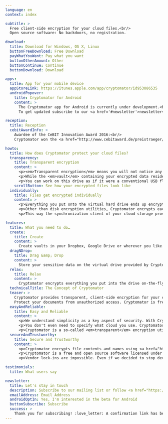 ```yaml
---
language: en
context: index

subtitle: >
  Free client-side encryption for your cloud files.<br/>
  Open source software: No backdoors, no registration.

download:
  title: Download for Windows, OS X, Linux
  buttonFreeDownload: Free Download
  payWhatYouWant: Pay what you want
  buttonOtherAmount: Other
  buttonContinue: Continue
  buttonDownload: Download

apps:
  title: App for your mobile device
  appStoreLink: https://itunes.apple.com/app/cryptomator/id953086535
  androidPopover:
    title: Cryptomator for Android
    content: >
      The Cryptomator app for Android is currently under development.<br/>
      To get updated subscribe to our <a href='#newsletter'>newsletter</a>.

reception:
  title: Reception
  cebitAwardInfo: >
    Awardee of the CeBIT Innovation Award 2016:<br/>
    Cryptomator won the <a href="http://www.cebitaward.de/preistraeger/finalisten-2016/cryptomator.html" target="_blank">Special Award for Usable Security and Privacy</a>.

howto:
  title: How does Cryptomator protect your cloud files?
  transparency:
    title: Transparent encryption
    content: >
      <p><em>Transparent encryption</em> means you will not notice any difference in working with your files.</p>
      <p>While the <em>vault</em> containing your encrypted data resides somewhere in your cloud folder, Cryptomator provides a virtual hard drive through which you can access your files.</p>
      <p>You can work on this drive as if it were a conventional USB flash drive.</p>
    scrollButton: See how your encrypted files look like
  individually:
    title: Files get encrypted individually
    content: >
      <p>Everything you put onto the virtual hard drive ends up encrypted in your vault.</p>
      <p>Other than disk encryption utilities, Cryptomator encrypts each file for its own. So if you edit just a small text file, only the corresponding encrypted file is changed.</p>
      <p>This way the synchronization client of your cloud storage provider knows exactly what needs to be uploaded and what doesn&apos;t.</p>

features:
  title: What you need to do…
  create:
    title: Create
    content: >
      Create vaults in your Dropbox, Google Drive or wherever you like. Assign a passphrase and you're ready to go.
  dragNDrop:
    title: Drag &amp; Drop
    content: >
      Store your sensitive data on the virtual drive provided by Cryptomator. Wasn&apos;t that easy?
  relax:
    title: Relax
    content: >
      Cryptomator encrypts everything you put into the drive on-the-fly. Your cloud is now secure.
  technicalTitle: The Concept of Cryptomator
  teaser: >
    Cryptomator provides transparent, client-side encryption for your cloud.
    Protect your documents from unauthorized access. Cryptomator is free and open source software, so you can rest assured there are no backdoors.
  easyAndReliable:
    title: Easy and Reliable
    content: >
      <p>We understand simplicity as a key aspect of security. With Cryptomator you don't have to deal with accounts, key management, cloud access grants or cipher configurations. Just choose a password and you're ready to go.</p>
      <p>You don't even need to specify what cloud you use. Cryptomator encrypts files and doesn't care where you store them. This makes it a lightweight application, which we believe is a huge benefit for reliability. Complexity would kill security.</p>
      <p>Cryptomator is a so-called <em>transparent</em> encryption utility. This means that you don't have to learn new workflows. Just work with your files as you're used to.</p>
  secureAndTrustworthy:
    title: Secure and Trustworthy
    content: >
      <p>Cryptomator encrypts file contents and names using <a href="https://en.wikipedia.org/wiki/Advanced_Encryption_Standard" target="_blank">AES</a>. Your passphrase is protected against bruteforcing attempts using <a href="https://en.wikipedia.org/wiki/Scrypt" target="_blank">scrypt</a>. Directory structures get obfuscated. The only thing which cannot be encrypted without breaking your cloud synchronization is the modification date of your files.</p>
      <p>Cryptomator is a free and open source software licensed under the MIT / X Consortium License. This allows anyone to check our code. It is impossible to introduce backdoors for third parties. Also we cannot hide vulnerabilities. And the best thing is: There is no need to trust us, as you can control us!</p>
      <p>Vendor lock-ins are impossible. Even if we decided to stop development: The source code is already cloned by hundreds of other developers. As you don't need an account, you will never stand in front of locked doors.</p>

testimonials:
  title: What users say

newsletter:
  title: Let's stay in touch
  description: Subscribe to our mailing list or follow <a href="https://twitter.com/Cryptomator" target="_blank">@Cryptomator</a> on Twitter.
  emailAddress: Email Address
  androidOptIn: Yes, I'm interested in the beta for Android
  buttonSubscribe: Subscribe
  success: >
    Thank you for subscribing! :love_letter: A confirmation link has been sent to your email address.
---
```

